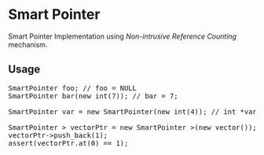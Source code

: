 # Smart Pointer

Smart Pointer Implementation using *Non-intrusive Reference Counting* mechanism.

## Usage

<pre lang="cpp">
SmartPointer<int> foo; // foo = NULL
SmartPointer<int> bar(new int(7)); // bar = 7;

SmartPointer<int> var = new SmartPointer<int>(new int(4)); // int *var = new int(4);

SmartPointer<std::vector<int> > vectorPtr = new SmartPointer<std::vector<int> >(new vector<int>());
vectorPtr->push_back(1);
assert(vectorPtr.at(0) == 1);
</pre>

